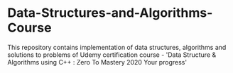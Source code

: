 # Data-Structures-and-Algorithms-Course
This repository contains implementation of data structures, algorithms and solutions to problems of Udemy certification course - 'Data Structure &amp; Algorithms using C++ : Zero To Mastery 2020 Your progress'
